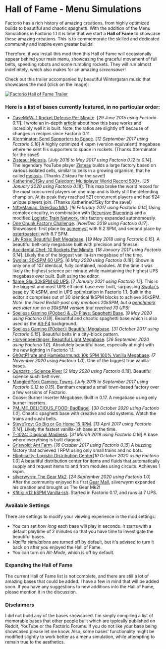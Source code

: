 # Hall of Fame - Menu Simulations

Factorio has a rich history of amazing creations, from highly optimized builds to beautiful and chaotic spaghetti. With the addition of the Menu Simulations in Factorio 1.1 it is time that we start a **Hall of Fame** to showcase these amazing creations. This is to commemorate the skilled and dedicated community and inspire even greater builds!

Therefore, if you install this mod then this Hall of Fame will occasionally appear behind your main menu, showcasing the graceful movement of full belts, speeding robots and some rumbling rockets. They will run almost indefinitely, which also makes for an amazing *screensaver*!

Check out this trailer accompanied by beautiful Wintergatan music that showcases the mod (click on the image):

[![Factorio Hall of Fame Trailer](https://github.com/heinwessels/Factorio_HallOfFame/blob/main/youtube_link.jpg?raw=true)](https://youtu.be/pBgLwkLgsWs "Factorio Hall of Fame Trailer")

### Here is a list of bases currently featured, in no particular order:
- [DaveMcW: 1 Rocket Defense Per Minute](https://www.reddit.com/r/factorio/comments/3biwcf/one_minute_rocket_defense/). [*29 June 2015 using Factorio 0.11*]. I wrote an in-depth [article](https://alt-f4.blog/ALTF4-13) about how this base works and incredibly well it is built. Note: the ratios are slightly off because of changes in recipes since Factorio 0.11.
- [Xterminator: Send Supporters to Space](https://www.youtube.com/watch?v=yMcoYkR_qAQ&ab_channel=Xterminator). [*12 September 2017 using Factorio 0.16*] A highly optimized 4 kspm (version equivalent) megabase where he sent his supporters to space in rockets. (Thanks Xterminator for the save!)
- [Zisteau: Meiosis](https://www.youtube.com/playlist?list=PLVPJ1jbg0CaFzYF6jJyUIJYXYpCE4UIr3). [*July 2016 to May 2017 using Factorio 0.12 to 0.14*]. The legendary YouTube player [Zisteau](https://www.youtube.com/channel/UCewxof_QqDdqVdXY1BaDtqQ) builds a large factory based on various isolated cells, similar to cells in a growing organism, that he called [meiosis](https://en.wikipedia.org/wiki/Meiosis). (Thanks Zisteau for the save!)
- [KatherineOfSky and Caledorn: Multiplayer World Record 500+](https://youtu.be/c2M7xhE6wKo). [*25 January 2020 using Factorio 0.18*]. This map broke the world record for the most concurrent players on one map and is likely still the defending champion. At its peak they reached 521 concurrent players and had 924 unique players join. (Thanks KatherineOfSky for the save!)
- [NiftyManiac: GreyGoo Mk1](https://forums.factorio.com/viewtopic.php?f=204&t=41377). [*16 February 2017 using Factorio 0.14*] Using complex circuitry, in combination with [Recursive Blueprints](https://mods.factorio.com/mod/recursive-blueprints) and a modified [Logistic Train Network](https://mods.factorio.com/mods/Optera/LogisticTrainNetwork), this factory expanded autonomously.
- [One Chunk Factory Challenge](https://www.reddit.com/r/factorio/comments/e8c9ra/32x32_one_chunk_factory_challenge_tracker/). [*Nov/Dec 2019 using Factorio 0.17*]. Showcased: first place by [acmemyst](https://www.reddit.com/r/factorio/comments/e5ofty/32x32_challenge_new_record_92_spm/) with 9.2 SPM, and second place by [ostertoasterii
](https://www.reddit.com/r/factorio/comments/e1s7jl/32x32_factory_87_spm/) with 8.7 SPM.
- [Lily Rose: Beautiful Belt Megabase](https://forums.factorio.com/viewtopic.php?t=59716). [*19 May 2018 using Factorio 0.15*]. A beautiful belt-only megabase built with precision and finesse.
- [Accidental Chef: 10 Rockets Per Minute](https://www.reddit.com/r/factorio/comments/5osdaa/my_first_gigafactory_10_rockets_per_minute/). [*18 January 2017 using Factorio 0.14*]. Likely the of the biggest vanilla-ish megabase of the time.
- [Swolar: 20kSPM 60 UPS](https://www.reddit.com/r/factorio/comments/gely3v/20000_science_per_minute_hybrid_modular_megabase/). [*6 May 2020 using Factorio 0.18*]. Shown is only one of 107 identical, fully contained, modules. At the time it was likely the highest science per minute while maintaining the highest UPS megabase ever built. Built using the editor.
- [flame_Sla: 30kSPM 60 UPS](https://www.reddit.com/r/technicalfactorio/comments/ks2xtk/20k_spm_201000spm_belts_v30/). [*7 January 2021 using Factorio 1.1*]. This is the biggest and most UPS efficient base ever built, surpassing [Swolar's base](https://www.reddit.com/r/factorio/comments/gely3v/20000_science_per_minute_hybrid_modular_megabase/) by 10 kSPM, and in UPS optimization in Factorio 1.1. Built in the editor it comprises out of 30 identical 1kSPM blocks to achieve 30kSPM. *Note: the linked Reddit-post only mentions 20kSPM, but a [benchmark](https://factoriobox.1au.us/result/f4caa737-2286-49d2-95a9-ae2cad97b36d) was later run on a 30kSPM version that reached 70 UPS!*
- [Soelless Gaming (P0ober) & JD-Plays: Spaghetti Base](https://www.youtube.com/watch?v=yUUT3C2Xevc&list=PLd4gX1UWnrsBkMQf2ZwyfjXLtdtEOOg13&index=85&ab_channel=SoellessGaming). [*9 May 2020 using Factorio 0.18*]. Beautiful and chaotic spaghetti base which is also used as the [Alt-F4](https://alt-f4.blog/) background.
- [Soelless Gaming (P0ober): Beautiful Megabase](https://www.youtube.com/watch?v=jjtXHsv5E6M&ab_channel=SoellessGaming). [*31 October 2017 using Factorio 0.15*]. Beautiful belts in a city-block pattern.
- [Horvenbeestinger: Beautiful Light Megabase](https://www.reddit.com/r/factorio/comments/izym9l/turning_on_the_factory_2500spm/). [*26 September 2020 using Factorio 1.0*]. Absolutely beautiful base, especially at night with the new lighting in Factorio 1.1.
- [Gh0stP1rate and Hamiebarmund: 10k SPM 100% Vanilla Megabase](https://www.reddit.com/r/factorio/comments/jpwydq/10k_spm_100_vanilla_megabase/).  *[7 November 2020 using Factorio 1.0*]. One of the biggest true vanilla bases.
- [Quazarz_: Science River](https://www.reddit.com/r/factorio/comments/bjxai2/science_river_reloaded_an_endgame_scalable_lab/) [*2 May 2020 using Factorio 0.18*]. Beautiful science sushi belt river.
- [MangledPork Gaming: Towns](https://www.youtube.com/playlist?list=PLOx2-nvzE_ZJWVrGsD044zkjyMyGPoPgF). [*July 2015 to September 2017 using Factorio 0.12 to 0.15*]. Bentham created a small town-based factory over a few versions of Factorio. 
- Goose: Burner Inserter Megabase. Built in 0.17. A megabase using only burner inserters.
- [PM_ME_DELICIOUS_FOOD: BadBagel](https://www.reddit.com/r/factorio/comments/jl4gvh/you_guys_love_superspaghetti_so_as_promised_heres/). [*30 October 2020 using Factorio 1.0*]. Chaotic spaghetti base with creative and odd systems. Watch the trains and sushi belts.
- [SteveTrov: Go Big or Go Home 15 RPM](https://www.reddit.com/r/factorio/comments/655440/go_big_or_go_home_15_rpm_modular_gigabase/). [*13 April 2017 using Factorio 0.14*]. Likely the fastest vanilla-ish base at the time.
- [T-1024: Diagonal Madness](https://forums.factorio.com/viewtopic.php?f=204&t=59237). [*31 March 2018 using Factorio 0.16*] A base where everything is built diagonal.
- [Griswold: Ant Farm](https://www.reddit.com/r/factorio/comments/76qzz8/1_rpm_antfarm_factory/). [*16 October 2017 using Factorio 0.15*] A buzzing factory that achieved 1 RPM using only small trains and no bots.
- [Ellipticality: Logistic Distribution Center](https://www.reddit.com/r/factorio/comments/j8qrqa/at_the_heart_of_my_vanilla_base_is_a_logistic/)[*10 October 2020 using Factorio 1.0*] A beautiful distribution center for items and fluids that automatically supply and request items to and from modules using circuits. Achieves 1 kspm.
- [silverwyrm: The Gear Mk2](https://www.reddit.com/r/factorio/comments/iyl6in/the_gear_mk_2_now_with_100_more_gears/). [*24 September 2020 using Factorio 1.0*] After the community enjoyed his first [Gear Mall](https://www.reddit.com/r/factorio/comments/is3mxa/the_gear_a_mall/), silverwyrm expanded his creation and brought us The Gear Mk2!
- [Kfitik: ≈12 kSPM Vanilla-ish](https://www.reddit.com/r/factorio/comments/jcbsxs/177gw_of_solar/). Started in Factorio 0.17, and runs at 7 UPS.

### Available Settings
There are settings to modify your viewing experience in the mod settings:
- You can set *how long* each base will play in seconds. It starts with a default playtime of 2 minutes so that you have time to investigate the beautiful bases. 
- *Vanilla simulations* are turned off by default, but it's advised to turn it back on after you enjoyed the Hall of Fame.
- You can turn on *Alt-Mode*, which is off by default.

### Expanding the Hall of Fame
The current Hall of Fame list is not complete, and there are still a lot of amazing bases that could be added. I have a few in mind that will be added soon. If you have any suggestions to new additions into the Hall of Fame, please mention it in the discussion. 

### Disclaimers
I did not build any of the bases showcased. I'm simply compiling a list of memorable bases that other people built which are typically published on Reddit, YouTube or the Factorio Forums. If you do not like your base being showcased please let me know. Also, some bases' functionality might be modified slightly to work better as a menu simulation, while attempting to remain true to the aesthetics.